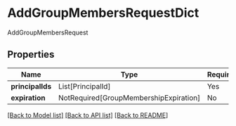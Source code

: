 # AddGroupMembersRequestDict

AddGroupMembersRequest

## Properties
| Name | Type | Required | Description |
| ------------ | ------------- | ------------- | ------------- |
**principalIds** | List[PrincipalId] | Yes |  |
**expiration** | NotRequired[GroupMembershipExpiration] | No |  |


[[Back to Model list]](../../README.md#documentation-for-models) [[Back to API list]](../../README.md#documentation-for-api-endpoints) [[Back to README]](../../README.md)
